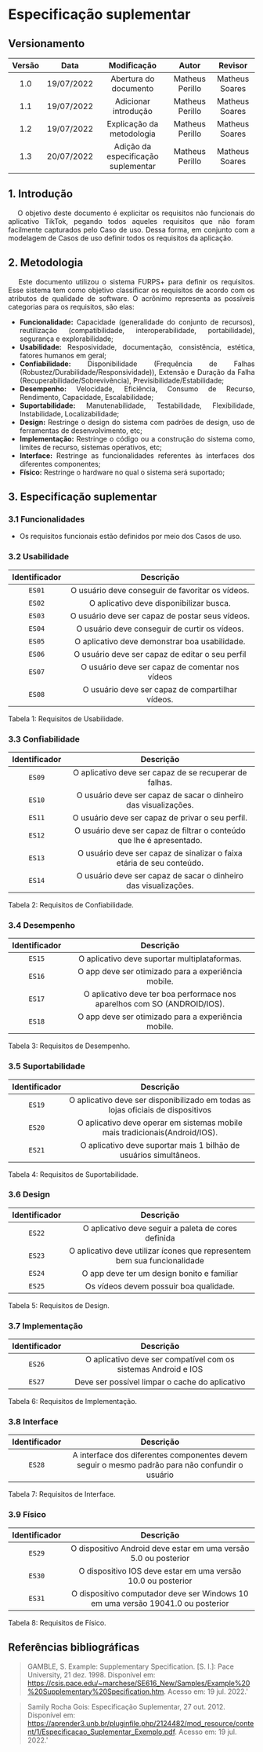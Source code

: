 # Especificação suplementar

##  Versionamento

| Versão |    Data    |       Modificação        |        Autor         | Revisor |
| :----: | :--------: | :----------------------: | :------------------: | :--------: |
|  1.0  | 19/07/2022 | Abertura do documento | Matheus Perillo | Matheus Soares |
|  1.1  | 19/07/2022 | Adicionar introdução | Matheus Perillo | Matheus Soares |
|  1.2  | 19/07/2022 | Explicação da metodologia | Matheus Perillo | Matheus Soares |
|  1.3  | 20/07/2022 | Adição da especificação suplementar| Matheus Perillo | Matheus Soares |

## 1. Introdução

<p style=" text-align: justify">
&emsp; O objetivo deste documento é explicitar os requisitos não funcionais do aplicativo TikTok, pegando todos aqueles requisitos que não foram facilmente capturados pelo Caso de uso. Dessa forma, em conjunto com a modelagem de Casos de uso definir todos os requisitos da aplicação.
</p>

## 2. Metodologia

<p style=" text-align: justify">
&emsp; Este documento utilizou o sistema FURPS+ para definir os requisitos. Esse sistema tem como objetivo classificar os requisitos de acordo com os atributos de qualidade de software. O acrônimo representa as possíveis categorias para os requisitos, são elas:

</p>

<div style="text-align: justify">

<ul>
<li>
 <b>Funcionalidade:</b> Capacidade (generalidade do conjunto de recursos), reutilização (compatibilidade, interoperabilidade, portabilidade), segurança e explorabilidade;
</li>

<li>
 <b>Usabilidade:</b> Resposividade, documentação, consistência, estética, fatores humanos em geral;
</li>

<li>
 <b>Confiabilidade:</b> Disponibilidade (Frequência de Falhas    (Robustez/Durabilidade/Responsividade)), Extensão e Duração da Falha (Recuperabilidade/Sobrevivência), Previsibilidade/Estabilidade;
</li>

<li>
 <b>Desempenho:</b> Velocidade, Eficiência, Consumo de Recurso, Rendimento, Capacidade, Escalabilidade;
</li>

<li>
<b> Suportabilidade:</b> Manutenabilidade, Testabilidade, Flexibilidade, Instabilidade, Localizabilidade;
</li>

<li>
<b> Design:</b> Restringe o design do sistema com padrões de design, uso de ferramentas de desenvolvimento, etc;
</li>

<li>
<b> Implementação:</b> Restringe o código ou a construção do sistema como, limites de recurso, sistemas operativos, etc;
</li>

<li>
<b> Interface:</b> Restringe as funcionalidades referentes às interfaces dos diferentes componentes;
</li>

<li>
<b> Físico:</b> Restringe o hardware no qual o sistema será suportado;
</li>

</ul>
</div>

## 3. Especificação suplementar

### 3.1 Funcionalidades

<div style="text-align: justify">

<ul><li> Os requisitos funcionais estão definidos por meio dos Casos de uso.</li></ul>

</div>

### 3.2 Usabilidade

| Identificador | Descrição   |
| :----: | :--------: |
|  `ES01`  | O usuário deve conseguir de favoritar os vídeos. |
|  `ES02`  | O aplicativo deve disponibilizar busca. |
|  `ES03`  | O usuário deve ser capaz de postar seus vídeos. |
|  `ES04`  | O usuário deve conseguir de curtir os vídeos. |
|  `ES05`  | O aplicativo deve demonstrar boa usabilidade. |
|  `ES06`  | O usuário deve ser capaz de editar o seu perfil |
|  `ES07`  | O usuário deve ser capaz de comentar nos vídeos |
|  `ES08`  | O usuário deve ser capaz de compartilhar vídeos. |



<p>
    Tabela 1: Requisitos de Usabilidade.
</p>

### 3.3 Confiabilidade

| Identificador | Descrição   |
| :----: | :--------: |
|  `ES09`  | O aplicativo deve ser capaz de se recuperar de falhas. |
|  `ES10`  | O usuário deve ser capaz de sacar o dinheiro das visualizações. | 
|  `ES11`  | O usuário deve ser capaz de privar o seu perfil. |
|  `ES12`  | O usuário deve ser capaz de filtrar o conteúdo que lhe é apresentado. |
|  `ES13`  | O usuário deve ser capaz de sinalizar o faixa etária de seu conteúdo. |
|  `ES14`  | O usuário deve ser capaz de sacar o dinheiro das visualizações. |

<p>
    Tabela 2: Requisitos de Confiabilidade.
</p>

### 3.4 Desempenho

| Identificador | Descrição   |
| :----: | :--------: |
|  `ES15`  | O aplicativo deve suportar multiplataformas. |
|  `ES16`  | O app deve ser otimizado para a experiência mobile. |
|  `ES17`  | O aplicativo deve ter boa performace nos aparelhos com SO (ANDROID/IOS). |
|  `ES18`  | O app deve ser otimizado para a experiência mobile. |

<p>
    Tabela 3: Requisitos de Desempenho.
</p>

### 3.5 Suportabilidade

| Identificador | Descrição   |
| :----: | :--------: |
|  `ES19`  | O aplicativo deve ser disponibilizado em todas as lojas oficiais de dispositivos |
|  `ES20`  | O aplicativo deve operar em sistemas mobile mais tradicionais(Android/IOS). |
|  `ES21`  | O aplicativo deve suportar mais 1 bilhão de usuários simultâneos.

<p>
    Tabela 4: Requisitos de Suportabilidade.
</p>

### 3.6 Design

| Identificador | Descrição   |
| :----: | :--------: |
|  `ES22`  | O aplicativo deve seguir a paleta de cores definida |
|  `ES23`  | O aplicativo deve utilizar ícones que representem bem sua funcionalidade |
|  `ES24`  | O app deve ter um design bonito e familiar |
|  `ES25`  | Os vídeos devem possuir boa qualidade. |

<p>
    Tabela 5: Requisitos de Design.
</p>

### 3.7 Implementação

| Identificador | Descrição   |
| :----: | :--------: |
|  `ES26`  | O aplicativo deve ser compatível com os sistemas Android e IOS |
|  `ES27`  | Deve ser possível limpar o cache do aplicativo |

<p>
    Tabela 6: Requisitos de Implementação.
</p>

### 3.8 Interface

| Identificador | Descrição   |
| :----: | :--------: |
|  `ES28`  | A interface dos diferentes componentes devem seguir o mesmo padrão para não confundir o usuário |

<p>
    Tabela 7: Requisitos de Interface.
</p>

### 3.9 Físico

| Identificador | Descrição   |
| :----: | :--------: |
|  `ES29`  | O dispositivo Android deve estar em uma versão 5.0 ou posterior |
|  `ES30`  | O dispositivo IOS deve estar em uma versão 10.0 ou posterior |
|  `ES31`  | O dispositivo computador deve ser Windows 10 em uma versão 19041.0 ou posterior |

<p>
    Tabela 8: Requisitos de Físico.
</p>

## Referências bibliográficas

> GAMBLE, S. Example: Supplementary Specification. [S. l.]: Pace University, 21 dez. 1998. Disponível em: <https://csis.pace.edu/~marchese/SE616_New/Samples/Example%20%20Supplementary%20Specification.htm>. Acesso em: 19 jul. 2022.'

> Samily Rocha Gois: Especificação Suplementar, 27 out. 2012. Disponível em: <https://aprender3.unb.br/pluginfile.php/2124482/mod_resource/content/1/Especificacao_Suplementar_Exemplo.pdf>. Acesso em: 19 jul. 2022.'
